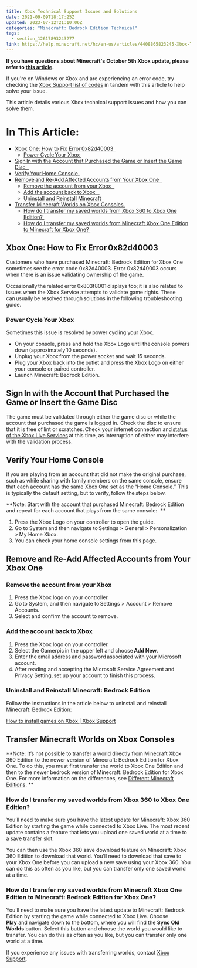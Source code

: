 ```yaml
---
title: Xbox Technical Support Issues and Solutions
date: 2021-09-09T18:17:25Z
updated: 2023-07-12T21:10:06Z
categories: "Minecraft: Bedrock Edition Technical"
tags:
  - section_12617893243277
link: https://help.minecraft.net/hc/en-us/articles/4408865823245-Xbox-Technical-Support-Issues-and-Solutions
---
```


**If you have questions about Minecraft's October 5th Xbox update, please refer to [this article](https://help.minecraft.net/hc/en-us/articles/8386720596365-Minecraft-Performance-Update-Details).**

If you're on Windows or Xbox and are experiencing an error code, try checking the [Xbox Support list of codes](https://support.xbox.com/en-US/help/errors/error-code-search-guide) in tandem with this article to help solve your issue. 

This article details various Xbox technical support issues and how you can solve them.

# In This Article:

- [Xbox One: How to Fix Error 0x82d40003  ](#xbox-one-how-to-fix-error0x82d40003)
  - [Power Cycle Your Xbox ](#power-cycleyour-xbox)
- [Sign In with the Account that Purchased the Game or Insert the Game Disc   ](#signinwith-the-account-that-purchased-the-game-or-insert-the-game-disc)
- [Verify Your Home Console  ](#verifyyourhome-console)
- [Remove and Re-Add Affected Accounts from Your Xbox One   ](#removeand-re-addaffectedaccountsfromyour-xbox-one)
  - [Remove the account from your Xbox   ](#removethe-account-from-yourxbox)
  - [Add the account back to Xbox    ](#add-theaccount-backtoxbox)
  - [Uninstall and Reinstall Minecraft   ](#uninstall-and-reinstall-minecraft-bedrock-edition)
- [Transfer Minecraft Worlds on Xbox Consoles ](#transfer-minecraft-worlds-on-xbox-consoles)
  - [How do I transfer my saved worlds from Xbox 360 to Xbox One Edition? ](#how-do-i-transfer-my-saved-worlds-from-xbox-360-to-xbox-one-edition)
  - [How do I transfer my saved worlds from Minecraft Xbox One Edition to Minecraft for Xbox One? ](#how-do-i-transfer-my-saved-worlds-from-minecraft-xbox-one-edition-to-minecraft-bedrock-edition-for-xbox-one)

## Xbox One: How to Fix Error 0x82d40003  

Customers who have purchased Minecraft: Bedrock Edition for Xbox One sometimes see the error code 0x82d40003. Error 0x82d40003 occurs when there is an issue validating ownership of the game.

Occasionally the related error 0x803f8001 displays too; it is also related to issues when the Xbox Service attempts to validate game rights. These can usually be resolved through solutions in the following troubleshooting guide.  

### Power Cycle Your Xbox   

Sometimes this issue is resolved by power cycling your Xbox.    

- On your console, press and hold the Xbox Logo until the console powers down (approximately 10 seconds).   
- Unplug your Xbox from the power socket and wait 15 seconds.   
- Plug your Xbox back into the outlet and press the Xbox Logo on either your console or paired controller.   
- Launch Minecraft: Bedrock Edition.    

## Sign In with the Account that Purchased the Game or Insert the Game Disc   

The game must be validated through either the game disc or while the account that purchased the game is logged in.  Check the disc to ensure that it is free of lint or scratches. Check your internet connection and [status of the Xbox Live Services](https://support.xbox.com/xbox-live-status) at this time, as interruption of either may interfere with the validation process. 

## Verify Your Home Console  

If you are playing from an account that did not make the original purchase, such as while sharing with family members on the same console, ensure that each account has the same Xbox One set as the “Home Console.”  This is typically the default setting, but to verify, follow the steps below.   

**Note: Start with the account that purchased Minecraft: Bedrock Edition and repeat for each account that plays from the same console:   **

1.  Press the Xbox Logo on your controller to open the guide.   
2.  Go to System and then navigate to Settings \> General \> Personalization \> My Home Xbox.   
3.  You can check your home console settings from this page.   

## Remove and Re-Add Affected Accounts from Your Xbox One   

### Remove the account from your Xbox   

1.  Press the Xbox logo on your controller.   
2.  Go to System, and then navigate to Settings \> Account \> Remove Accounts.    
3.  Select and confirm the account to remove.   

### Add the account back to Xbox    

1.  Press the Xbox logo on your controller.   
2.  Select the Gamerpic in the upper left and choose **Add New**.    
3.  Enter the email address and password associated with your Microsoft account.   
4.  After reading and accepting the Microsoft Service Agreement and Privacy Setting, set up your account to finish this process.   

### Uninstall and Reinstall Minecraft: Bedrock Edition

Follow the instructions in the article below to uninstall and reinstall Minecraft: Bedrock Edition:  

[How to install games on Xbox \| Xbox Support](https://support.xbox.com/en-US/help/games-apps/game-setup-and-play/install-games)  

## Transfer Minecraft Worlds on Xbox Consoles 

**Note: It’s not possible to transfer a world directly from Minecraft Xbox 360 Edition to the newer version of Minecraft: Bedrock Edition for Xbox One. To do this, you must first transfer the world to Xbox One Edition and then to the newer bedrock version of Minecraft: Bedrock Edition for Xbox One. For more information on the differences, see [Different Minecraft Editions](../Minecraft-Bedrock-Edition-Billing/Different-Minecraft-Editions.md). **

### How do I transfer my saved worlds from Xbox 360 to Xbox One Edition? 

You’ll need to make sure you have the latest update for Minecraft: Xbox 360 Edition by starting the game while connected to Xbox Live. The most recent update contains a feature that lets you upload one saved world at a time to a save transfer slot.

You can then use the Xbox 360 save download feature on Minecraft: Xbox 360 Edition to download that world. You’ll need to download that save to your Xbox One before you can upload a new save using your Xbox 360. You can do this as often as you like, but you can transfer only one saved world at a time. 

### How do I transfer my saved worlds from Minecraft Xbox One Edition to Minecraft: Bedrock Edition for Xbox One? 

You’ll need to make sure you have the latest update to Minecraft: Bedrock Edition by starting the game while connected to Xbox Live. Choose **Play** and navigate down to the bottom, where you will find the **Sync Old Worlds** button. Select this button and choose the world you would like to transfer. You can do this as often as you like, but you can transfer only one world at a time. 

If you experience any issues with transferring worlds, contact [Xbox Support](http://xbox.com/support).
